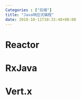 ```yaml
---
Categories : ["后端"]
title: "Java响应式编程"
date: 2018-10-11T10:33:48+08:00
---
```


# Reactor
# RxJava
# Vert.x